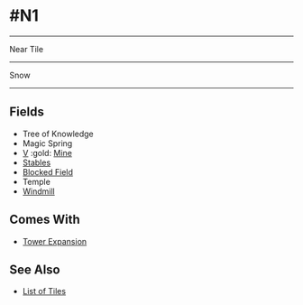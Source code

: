 # #N1

___
Near Tile
___
Snow
___


## Fields

- Tree of Knowledge
- Magic Spring
- [Ⅴ](../difficulties.md) :gold: [Mine](../fields.md#flaggable)
- [Stables](../fields.md#revisitable)
- [Blocked Field](../keywords/blocked_field.md)
- Temple
- [Windmill](../fields.md#visitable)


## Comes With

- [Tower Expansion](../content/tower_expansion.md)


## See Also

- [List of Tiles](index.md)
